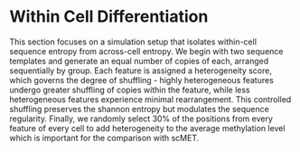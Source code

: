 # Within Cell Differentiation

This section focuses on a simulation setup that isolates within-cell sequence entropy from across-cell entropy.
We begin with two sequence templates and generate an equal number of copies of each, arranged sequentially by group.
Each feature is assigned a heterogeneity score, which governs the degree of shuffling - highly heterogeneous features undergo greater shuffling of copies within the feature, while less heterogeneous features experience minimal rearrangement.
This controlled shuffling preserves the shannon entropy but modulates the sequence regularity.
Finally, we randomly select 30% of the positions from every feature of every cell to add heterogeneity to the average methylation level which is important for the comparison with scMET.
